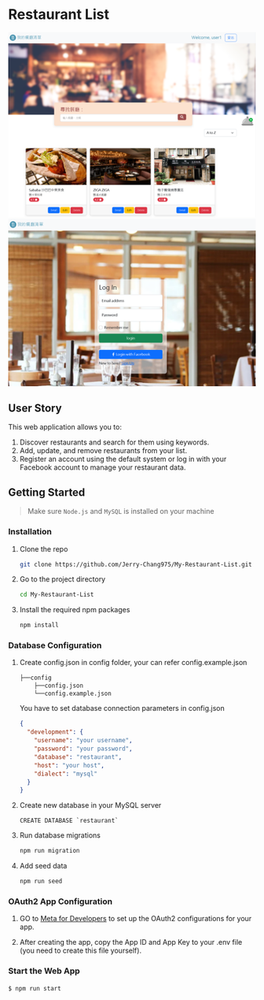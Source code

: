 # Restaurant List

![Restaurant home page](./public/imgs/new-home-page.png)
![Restaurant login page](./public/imgs/login-page.png)

## User Story

This web application allows you to:

1. Discover restaurants and search for them using keywords.
2. Add, update, and remove restaurants from your list.
3. Register an account using the default system or log in with your Facebook account to manage your restaurant data.

## Getting Started

> Make sure `Node.js` and `MySQL` is installed on your machine

### Installation

1. Clone the repo

   ```bash
   git clone https://github.com/Jerry-Chang975/My-Restaurant-List.git
   ```

2. Go to the project directory

   ```bash
   cd My-Restaurant-List
   ```

3. Install the required npm packages

   ```bash
   npm install
   ```

### Database Configuration

1. Create config.json in config folder, your can refer config.example.json

   ```
   ├──config
       ├──config.json
       └──config.example.json
   ```

   You have to set database connection parameters in config.json

   ```json
   {
     "development": {
       "username": "your username",
       "password": "your password",
       "database": "restaurant",
       "host": "your host",
       "dialect": "mysql"
     }
   }
   ```

2. Create new database in your MySQL server

   ```MySQL
   CREATE DATABASE `restaurant`
   ```

3. Run database migrations

   ```bash
   npm run migration
   ```

4. Add seed data

   ```bash
   npm run seed
   ```

### OAuth2 App Configuration

1.  GO to [Meta for Developers](https://developers.facebook.com/apps) to set up the OAuth2 configurations for your app.

2.  After creating the app, copy the App ID and App Key to your .env file (you need to create this file yourself).

### Start the Web App

```bash
$ npm run start
```
